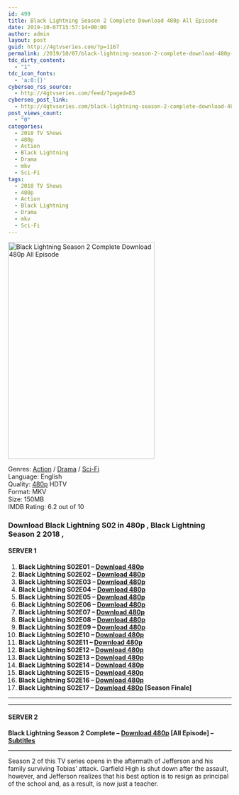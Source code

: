 ```yaml
---
id: 499
title: Black Lightning Season 2 Complete Download 480p All Episode
date: 2019-10-07T15:57:14+00:00
author: admin
layout: post
guid: http://4gtvseries.com/?p=1167
permalink: /2019/10/07/black-lightning-season-2-complete-download-480p-all-episode/
tdc_dirty_content:
  - "1"
tdc_icon_fonts:
  - 'a:0:{}'
cyberseo_rss_source:
  - http://4gtvseries.com/feed/?paged=83
cyberseo_post_link:
  - http://4gtvseries.com/black-lightning-season-2-complete-download-480p-all-episode/
post_views_count:
  - "0"
categories:
  - 2018 TV Shows
  - 480p
  - Action
  - Black Lightning
  - Drama
  - mkv
  - Sci-Fi
tags:
  - 2018 TV Shows
  - 480p
  - Action
  - Black Lightning
  - Drama
  - mkv
  - Sci-Fi
---
```

<img loading="lazy" class="aligncenter" src="https://3.bp.blogspot.com/-4t2w1TOJ048/XZtf7u9nFdI/AAAAAAAAAZw/D38E8bMOor80wZHko5tgXRkhpwdfof3_QCK4BGAYYCw/s1600/Black%2BLightning%2BSeason%2B2.jpg" alt="Black Lightning Season 2 Complete Download 480p All Episode" width="330" height="488" />

Genres: <a href="http://4gtvseries.com/tag/action/" data-wpel-link="internal">Action</a> /&nbsp;<a href="http://4gtvseries.com/tag/drama/" data-wpel-link="internal">Drama</a> / <a href="http://4gtvseries.com/tag/sci-fi/" data-wpel-link="internal">Sci-Fi</a>  
Language: English  
Quality:&nbsp;<a href="http://4gtvseries.com/tag/480p/" data-wpel-link="internal">480p</a>&nbsp;HDTV  
Format: MKV  
Size: 150MB  
IMDB Rating: 6.2 out of 10

### **Download Black Lightning S02 in 480p , Black Lightning Season 2 2018 ,&nbsp;**

#### <span><strong>SERVER 1</strong></span>

  1. **Black Lightning S02E01 – <a href="http://slink.dl480p.xyz/6KhWP" data-wpel-link="external" target="_blank" rel="nofollow external noopener noreferrer" class="wpel-icon-left"><i class="wpel-icon fa fa-download" aria-hidden="true"></i>Download 480p</a>**
  2. **Black Lightning S02E02 – <a href="http://slink.dl480p.xyz/YjpHeF" data-wpel-link="external" target="_blank" rel="nofollow external noopener noreferrer" class="wpel-icon-left"><i class="wpel-icon fa fa-download" aria-hidden="true"></i>Download 480p</a>**
  3. **Black Lightning S02E03 – <a href="http://slink.dl480p.xyz/wIlXk" data-wpel-link="external" target="_blank" rel="nofollow external noopener noreferrer" class="wpel-icon-left"><i class="wpel-icon fa fa-download" aria-hidden="true"></i>Download 480p</a>**
  4. **Black Lightning S02E04 – <a href="http://slink.dl480p.xyz/G49Hr2fR" data-wpel-link="external" target="_blank" rel="nofollow external noopener noreferrer" class="wpel-icon-left"><i class="wpel-icon fa fa-download" aria-hidden="true"></i>Download 480p</a>**
  5. **Black Lightning S02E05 – <a href="http://slink.dl480p.xyz/L4vbZ3Mm" data-wpel-link="external" target="_blank" rel="nofollow external noopener noreferrer" class="wpel-icon-left"><i class="wpel-icon fa fa-download" aria-hidden="true"></i>Download 480p</a>**
  6. **Black Lightning S02E06 – <a href="http://slink.dl480p.xyz/pdsL" data-wpel-link="external" target="_blank" rel="nofollow external noopener noreferrer" class="wpel-icon-left"><i class="wpel-icon fa fa-download" aria-hidden="true"></i>Download 480p</a>**
  7. **Black Lightning S02E07 – <a href="http://slink.dl480p.xyz/fe1SMw" data-wpel-link="external" target="_blank" rel="nofollow external noopener noreferrer" class="wpel-icon-left"><i class="wpel-icon fa fa-download" aria-hidden="true"></i>Download 480p</a>**
  8. **Black Lightning S02E08 – <a href="http://slink.dl480p.xyz/RzvPux" data-wpel-link="external" target="_blank" rel="nofollow external noopener noreferrer" class="wpel-icon-left"><i class="wpel-icon fa fa-download" aria-hidden="true"></i>Download 480p</a>**
  9. **Black Lightning S02E09 – <a href="http://slink.dl480p.xyz/NYXAX" data-wpel-link="external" target="_blank" rel="nofollow external noopener noreferrer" class="wpel-icon-left"><i class="wpel-icon fa fa-download" aria-hidden="true"></i>Download 480p</a>**
 10. **Black Lightning S02E10 – <a href="http://slink.dl480p.xyz/PxJy4jA" data-wpel-link="external" target="_blank" rel="nofollow external noopener noreferrer" class="wpel-icon-left"><i class="wpel-icon fa fa-download" aria-hidden="true"></i>Download 480p</a>**
 11. **Black Lightning S02E11 – <a href="http://slink.dl480p.xyz/pAczSb7" data-wpel-link="external" target="_blank" rel="nofollow external noopener noreferrer" class="wpel-icon-left"><i class="wpel-icon fa fa-download" aria-hidden="true"></i>Download 480p</a>**
 12. **Black Lightning S02E12 – <a href="http://slink.dl480p.xyz/8RyuJa2s" data-wpel-link="external" target="_blank" rel="nofollow external noopener noreferrer" class="wpel-icon-left"><i class="wpel-icon fa fa-download" aria-hidden="true"></i>Download 480p</a>**
 13. **Black Lightning S02E13 – <a href="http://slink.dl480p.xyz/17SFmiOU" data-wpel-link="external" target="_blank" rel="nofollow external noopener noreferrer" class="wpel-icon-left"><i class="wpel-icon fa fa-download" aria-hidden="true"></i>Download 480p</a>**
 14. **Black Lightning S02E14 – <a href="http://slink.dl480p.xyz/vnVofN" data-wpel-link="external" target="_blank" rel="nofollow external noopener noreferrer" class="wpel-icon-left"><i class="wpel-icon fa fa-download" aria-hidden="true"></i>Download 480p</a>**
 15. **Black Lightning S02E15 – <a href="http://slink.dl480p.xyz/kyThy" data-wpel-link="external" target="_blank" rel="nofollow external noopener noreferrer" class="wpel-icon-left"><i class="wpel-icon fa fa-download" aria-hidden="true"></i>Download 480p</a>**
 16. **Black Lightning S02E16 – <a href="http://slink.dl480p.xyz/HI9PaIg" data-wpel-link="external" target="_blank" rel="nofollow external noopener noreferrer" class="wpel-icon-left"><i class="wpel-icon fa fa-download" aria-hidden="true"></i>Download 480p</a>**
 17. **Black Lightning S02E17 – <a href="http://slink.dl480p.xyz/RLoa" data-wpel-link="external" target="_blank" rel="nofollow external noopener noreferrer" class="wpel-icon-left"><i class="wpel-icon fa fa-download" aria-hidden="true"></i>Download 480p</a> [Season Finale]**

* * *

* * *

#### <span><strong>SERVER 2</strong></span>

**Black Lightning Season 2 Complete – <a href="http://dl480p.xyz/956/" data-wpel-link="external" target="_blank" rel="nofollow external noopener noreferrer" class="wpel-icon-left"><i class="wpel-icon fa fa-download" aria-hidden="true"></i>Download 480p</a> [All Episode] – <a href="https://subscene.com/subtitles/black-lightning-second-season" data-wpel-link="external" target="_blank" rel="nofollow external noopener noreferrer" class="wpel-icon-left"><i class="wpel-icon fa fa-download" aria-hidden="true"></i>Subtitles</a>**

* * *

Season 2 of this TV series opens in the aftermath of Jefferson and his family surviving Tobias’ attack. Garfield High is shut down after the assault, however, and Jefferson realizes that his best option is to resign as principal of the school and, as a result, is now just a teacher.

<div align="center">
</div>